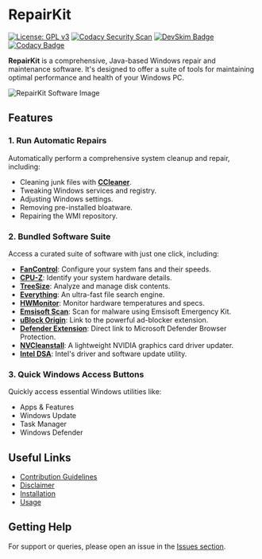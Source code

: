 # RepairKit

[![License: GPL v3](https://img.shields.io/badge/License-GPLv3-blue.svg)](https://www.gnu.org/licenses/gpl-3.0)
[![Codacy Security Scan](https://github.com/Foulest/RepairKit/actions/workflows/codacy.yml/badge.svg)](https://github.com/Foulest/RepairKit/actions/workflows/codacy.yml)
[![DevSkim Badge](https://github.com/Foulest/RepairKit/actions/workflows/devskim.yml/badge.svg)](https://github.com/Foulest/RepairKit/actions/workflows/devskim.yml)
[![Codacy Badge](https://app.codacy.com/project/badge/Grade/a89004cf20af46219c6adbdd8ca96e94)](https://app.codacy.com/gh/Foulest/RepairKit/dashboard?utm_source=gh&utm_medium=referral&utm_content=&utm_campaign=Badge_grade)

**RepairKit** is a comprehensive, Java-based Windows repair and maintenance software. It's designed to offer a suite of tools for maintaining optimal performance and health of your Windows PC.

![RepairKit Software Image](https://i.imgur.com/wO8AlAQ.png)

## Features
### 1. **Run Automatic Repairs**
Automatically perform a comprehensive system cleanup and repair, including:
- Cleaning junk files with **[CCleaner](https://ccleaner.com)**.
- Tweaking Windows services and registry.
- Adjusting Windows settings.
- Removing pre-installed bloatware.
- Repairing the WMI repository.

### 2. **Bundled Software Suite**
Access a curated suite of software with just one click, including:
- **[FanControl](https://getfancontrol.com)**: Configure your system fans and their speeds.
- **[CPU-Z](https://cpuid.com/softwares/cpu-z.html)**: Identify your system hardware details.
- **[TreeSize](https://jam-software.com/treesize_free)**: Analyze and manage disk contents.
- **[Everything](https://voidtools.com)**: An ultra-fast file search engine.
- **[HWMonitor](https://cpuid.com/softwares/hwmonitor.html)**: Monitor hardware temperatures and specs.
- **[Emsisoft Scan](https://emsisoft.com/en/home/emergency-kit)**: Scan for malware using Emsisoft Emergency Kit.
- **[uBlock Origin](https://ublockorigin.com)**: Link to the powerful ad-blocker extension.
- **[Defender Extension](https://browserprotection.microsoft.com)**: Direct link to Microsoft Defender Browser Protection.
- **[NVCleanstall](https://techpowerup.com/download/techpowerup-nvcleanstall)**: A lightweight NVIDIA graphics card driver updater.
- **[Intel DSA](https://intel.com/content/www/us/en/support/detect.html)**: Intel's driver and software update utility.

### 3. **Quick Windows Access Buttons**
Quickly access essential Windows utilities like:
- Apps & Features
- Windows Update
- Task Manager
- Windows Defender

## Useful Links
- [Contribution Guidelines](https://github.com/Foulest/RepairKit/wiki/Contribution-Guidelines)
- [Disclaimer](https://github.com/Foulest/RepairKit/wiki/Disclaimer)
- [Installation](https://github.com/Foulest/RepairKit/wiki/Installation)
- [Usage](https://github.com/Foulest/RepairKit/wiki/Usage)

## Getting Help
For support or queries, please open an issue in the [Issues section](https://github.com/Foulest/RepairKit/issues).
